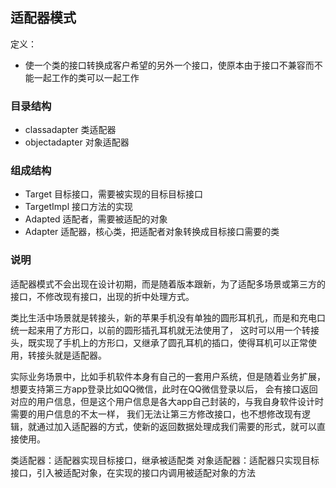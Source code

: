 ## 适配器模式
定义：
- 使一个类的接口转换成客户希望的另外一个接口，使原本由于接口不兼容而不能一起工作的类可以一起工作

### 目录结构
- classadapter    类适配器
- objectadapter    对象适配器

### 组成结构
- Target    目标接口，需要被实现的目标目标接口
- TargetImpl    接口方法的实现
- Adapted    适配者，需要被适配的对象
- Adapter    适配器，核心类，把适配者对象转换成目标接口需要的类

### 说明
适配器模式不会出现在设计初期，而是随着版本跟新，为了适配多场景或第三方的接口，不修改现有接口，出现的折中处理方式。

类比生活中场景就是转接头，新的苹果手机没有单独的圆形耳机孔，而是和充电口统一起来用了方形口，以前的圆形插孔耳机就无法使用了，
这时可以用一个转接头，既实现了手机上的方形口，又继承了圆孔耳机的插口，使得耳机可以正常使用，转接头就是适配器。

实际业务场景中，比如手机软件本身有自己的一套用户系统，但是随着业务扩展，想要支持第三方app登录比如QQ微信，此时在QQ微信登录以后，
会有接口返回对应的用户信息，但是这个用户信息是各大app自己封装的，与我自身软件设计时需要的用户信息的不太一样，
我们无法让第三方修改接口，也不想修改现有逻辑，就通过加入适配器的方式，使新的返回数据处理成我们需要的形式，就可以直接使用。

类适配器：适配器实现目标接口，继承被适配类
对象适配器：适配器只实现目标接口，引入被适配对象，在实现的接口内调用被适配对象的方法